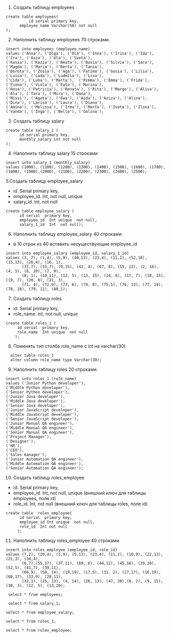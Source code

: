 1. Создать таблицу employees
```
create table employees(
          id serial primary key,
      employee_name Varchar(50) not null
);
```
2. Наполнить таблицу employees 70 строками.
``` 
insert into employees (employee_name)
values ('Anna'), ('Olga'), ('Ola'), ('Inna'), ('Irina'), ('Ida'), ('Ira'), ('Asia'), ('Ula'), ('Sveta'),
('Kasia'), ('Kazia'), ('Beata'), ('Basia'), ('Silvia'), ('Sara'), ('Magda'), ('Maria'), ('Berta'), ('Tania'),
('Dorota'), ('Zosia'), ('Aga'), ('Fatima'), ('Gosia'), ('Lilia'), ('Luisa'), ('Lada'), ('Ludmila'), ('Lisa'),
('Lida'), ('Luba'), ('Marta'),  ('Rimma'), ('Emma'), ('Frida'),  ('Fiona'), ('Viola'), ('Fata'), ('Marina'), 
('Rosa'), ('Patricia'), ('Renata'), ('Rita'), ('Margo'), ('Alisa'), ('Ala'), ('Tara'), ('Mira'), ('Dana'),
('Missi'), ('Agata'), ('Ewa'), ('Aida'), ('Aziza'), ('Alina'), ('Dina'), ('Larisa'), ('Laura'), ('Diana'), 
('Amina'), ('Melissa'), ('Irma'), ('Marfa'), ('Iveta'), ('Ilona'),  ('Vanda'), ('Inga'), ('Bella'), ('Galina');
```
3. Создать таблицу salary
```
create table salary_1 (
      id serial primary key,
      monthly_salary int not null
);
```
4. Наполнить таблицу salary 15 строками
```
insert into salary_1 (monthly_salary)
values (1000), (1100), (1200), (1300), (1400), (1500), (1600), (1700), (1800), (1900),(2000), (2100), (2200), (2300), (2400), (2500);
```
5.Создать таблицу employee_salary
- id. Serial  primary key,
- employee_id. Int, not null, unique
- salary_id. Int, not null
```
create table employee_salary (
      id serial  primary key,
      employee_id  Int unique  not null,  
      salary_1_id  Int  not null);
```     
6. Наполнить таблицу employee_salary 40 строками:
- в 10 строк из 40 вставить несуществующие employee_id     
```     
insert into employee_salary (employee_id, salary_1_id)
values (3, 7), (1,4), (5,9), (40,13), (23,4), (11,2), (52,10), (15,13), (26,4), (16, 1),
       (37,7), (33,7), (9,15), (42, 4), (67, 8), (55, 13), (2, 16), (4, 5), (6, 10), (7, 9), 
       (8, 1), (10,11), (12, 5), (13, 15), (14, 6), (17, 7), (18, 15), (19, 7), (20, 8), (21, 3),
       (71, 4), (72,9), (73, 6), (74, 8), (75,5), (76, 13), (77, 14), (78, 16), (79, 11), (80,1);
```       
7. Создать таблицу roles
- id. Serial  primary key,
- role_name. int, not null, unique
 ```     
 create table roles_1 (
      id serial  primary key,
      role_name  Int unique  not null  
     );      
```  
8. Поменять тип столба role_name с int на varchar(30)
```    
  alter table roles_1
  alter column role_name type Varchar(30);
``` 
 9. Наполнить таблицу roles 20 строками:
 ```
 insert into roles_1 (role_name)
values ('Junior Python developer'),
('Middle Python developer'),
('Senior Python developer'),
('Junior Java developer'),
('Middle Java developer'),
('Senior Java developer'),
('Junior JavaScript developer'),
('Middle JavaScript developer'),
('Senior JavaScript developer'),
('Junior Manual QA engineer'),
('Middle Manual QA engineer'),
('Senior Manual QA engineer'),
('Project Manager'),
('Designer'),
('HR'),
('CEO'),
('Sales manager'),
('Junior Automation QA engineer'),
('Middle Automation QA engineer'),
('Senior Automation QA engineer');
```
10. Создать таблицу roles_employee
- id. Serial  primary key,
- employee_id. Int, not null, unique (внешний ключ для таблицы employees, поле id)
- role_id. Int, not null (внешний ключ для таблицы roles, поле id)
```
create table  roles_employee(
      id serial  primary key,
      employee_id Int unique  not null,
      role_id  Int not null
     );   
 ```   
11. Наполнить таблицу roles_employee 40 строками
```
insert into roles_employee (employee_id, role_id)
values (7,2), (20,4), (3,9), (5,13), (23,4), (11,2), (10,9), (22,13), (21,3), (34,4), 
       (6,7),(55,17), (37,11), (69, 6), (44,12), (45,18), (29,10), (52,5), (41,7), (39,11),
       (66,9), (50, 14), (19,19), (17,5), (31, 2), (27,17), (16,19), (60,17), (33,9), (28,11),
       (32,1), (25, 13), (4, 14), (26, 13), (47, 20),(8, 2), (9, 15), (30, 3), (12, 5), (13,20);
       
 select * from employees;
       
 select * from salary_1;

select * from employee_salary;

select * from roles_1;

select * from roles_employee;
```
